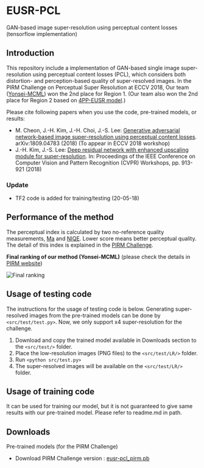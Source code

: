 # EUSR-PCL
GAN-based image super-resolution using perceptual content losses (tensorflow implementation)

## Introduction
This repository include a implementation of GAN-based single image super-resolution using perceptual content losses (PCL), which considers both distortion- and perception-based quality of super-resolved images. In the PIRM Challenge on Perceptual Super Resolution at ECCV 2018, Our team ([Yonsei-MCML](http://mcml.yonsei.ac.kr/)) won the 2nd place for Region 1. (Our team also won the 2nd place for Region 2 based on [4PP-EUSR model](https://github.com/idearibosome/tf-perceptual-eusr).)

Please cite following papers when you use the code, pre-trained models, or results:
- M. Cheon, J.-H. Kim, J.-H. Choi, J.-S. Lee: [Generative adversarial network-based image super-resolution using perceptual content losses](https://arxiv.org/abs/1809.04783). arXiv:1809.04783 (2018) (To appear in ECCV 2018 workshop)
- J.-H. Kim, J.-S. Lee: [Deep residual network with enhanced upscaling module for super-resolution](http://openaccess.thecvf.com/content_cvpr_2018_workshops/w13/html/Kim_Deep_Residual_Network_CVPR_2018_paper.html). In: Proceedings of the IEEE Conference on Computer Vision and Pattern Recognition (CVPR) Workshops, pp. 913-921 (2018) 


### Update
- TF2 code is added for training/testing (20-05-18)


## Performance of the method
The perceptual index is calculated by two no-reference quality measurements, [Ma](https://arxiv.org/abs/1612.05890) and [NIQE](https://doi.org/10.1109/LSP.2012.2227726). Lower score means better perceptual quality. The detail of this index is explained in the [PIRM Challenge](https://www.pirm2018.org/PIRM-SR.html).

**Final ranking of our method (Yonsei-MCML)**
(please check the details in [PIRM website](https://www.pirm2018.org/PIRM-SR.html))

![Final ranking](https://github.com/manricheon/eusr-pcl-tf/blob/master/figures/ranking_table_pirm.PNG)


## Usage of testing code
The instructions for the usage of testing code is below. Generating super-resolved images from the pre-trained models can be done by `<src/test/test.py>`. Now, we only support x4 super-resolution for the challenge.

1. Download and copy the trained model available in Downloads section to the `<src/test/>` folder.
2. Place the low-resolution images (PNG files) to the `<src/test/LR/>` folder.
3. Run `<python src/test.py>`
4. The super-resolved images will be available on the `<src/test/LR/>` folder.

## Usage of training code
It can be used for training our model, but it is not guaranteed to give same results with our pre-trained model. Please refer to readme.md in <src-tf2> path. 



## Downloads
Pre-trained models (for the PIRM Challenge)
- Download PIRM Challenge version : [eusr-pcl_pirm.pb](https://drive.google.com/open?id=1TBJB7-aZEag-tAO6oVu9kpOuwdl0NTaW)
